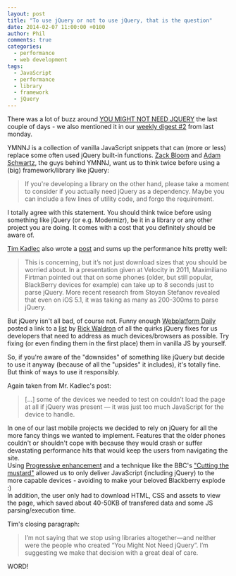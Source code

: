 ```yaml
---
layout: post
title: "To use jQuery or not to use jQuery, that is the question"
date: 2014-02-07 11:00:00 +0100
author: Phil
comments: true
categories: 
  - performance
  - web development
tags:
  - JavaScript
  - performance
  - library
  - framework
  - jQuery
---
```

There was a lot of buzz around [YOU MIGHT NOT NEED JQUERY][1] the last couple 
of days - we also mentioned it in our [weekly digest #2][2] from last monday.

YMNNJ is a collection of vanilla JavaScript snippets that can (more or less) 
replace some often used jQuery built-in functions. [Zack Bloom][3] and
[Adam Schwartz][4], the guys behind YMNNJ, want us to think twice before using a
(big) framework/library like jQuery:

> If you're developing a library on the other hand, please take a moment to consider if you actually need jQuery as a dependency. Maybe you can include a few lines of utility code, and forgo the requirement.

I totally agree with this statement. You should think twice before using 
something like jQuery (or e.g. Modernizr), be it in a library or any other project you are doing. It comes with a cost that you definitely should be aware of.

[Tim Kadlec][5] also wrote a [post][6] and sums up the performance hits pretty well:

> This is concerning, but it’s not just download sizes that you should be worried about. In a presentation given at Velocity in 2011, Maximiliano Firtman pointed out that on some phones (older, but still popular, BlackBerry devices for example) can take up to 8 seconds just to parse jQuery. More recent research from Stoyan Stefanov revealed that even on iOS 5.1, it was taking as many as 200-300ms to parse jQuery.

But jQuery isn't all bad, of course not. Funny enough [Webplatform Daily][7] posted
a link to a [list][8] by [Rick Waldron][9] of all the quirks jQuery fixes for us developers that need to address as much devices/browsers as possible. Try fixing (or even finding
them in the first place) them in vanilla JS by yourself.

So, if you're aware of the "downsides" of something like jQuery but decide to use
it anyway (because of all the "upsides" it includes), it's totally fine. But think
of ways to use it responsibly.

Again taken from Mr. Kadlec's post:

> [...] some of the devices we needed to test on couldn’t load the page at all if jQuery was present — it was just too much JavaScript for the device to handle.

In one of our last mobile projects we decided to rely on jQuery for all the more
fancy things we wanted to implement. Features that the older phones couldn't or 
shouldn't cope with because they would crash or suffer devastating performance 
hits that would keep the users from navigating the site.  
Using [Progressive enhancement][10] and a technique like the BBC's
["Cutting the mustard"][10] allowed us to only deliver JavaScript (including jQuery)
to the more capable devices - avoiding to make your beloved Blackberry explode :)  
In addition, the user only had to download HTML, CSS and assets to view the
page, which saved about 40-50KB of transfered data and some JS parsing/execution
time.

Tim's closing paragraph:

> I’m not saying that we stop using libraries altogether—and neither were the people who created “You Might Not Need jQuery”. I’m suggesting we make that decision with a great deal of care.

WORD!


  [1]: http://youmightnotneedjquery.com/
  [2]: http://apdevblog.com/weekly-digest-2/
  [3]: https://twitter.com/zackbloom
  [4]: https://twitter.com/adamfschwartz
  [5]: https://twitter.com/tkadlec/
  [6]: http://timkadlec.com/2014/01/smart-defaults-on-libraries-and-frameworks/
  [7]: http://webplatformdaily.org/
  [8]: https://gist.github.com/rwaldron/8720084#file-reasons-md
  [9]: https://twitter.com/rwaldron/
  [10]: http://alistapart.com/article/understandingprogressiveenhancement
  [11]: http://responsivenews.co.uk/post/18948466399/cutting-the-mustard